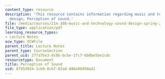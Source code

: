```yaml
---
content_type: resource
description: 'This resource contains information regarding music and technology: Sound
  design; Perception of sound.'
file: /media/courses/21m-380-music-and-technology-sound-design-spring-2016/8795d9241cb98cb792add46e00d94a41_MIT21M_380S16_Lec07.pdf
file_type: application/pdf
learning_resource_types:
- Lecture Notes
ocw_type: OCWFile
parent_title: Lecture Notes
parent_type: CourseSection
parent_uid: 277a7be3-dc0b-bcbe-1fc7-6b0be5be1cdc
resourcetype: Document
title: Perception of Sound
uid: 8795d924-1cb9-8cb7-92ad-d46e00d94a41
---
```

